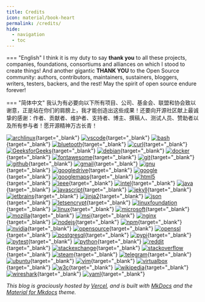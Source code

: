 ```yaml
---
title: Credits
icon: material/book-heart
permalink: /credits/
hide:
  - navigation
  - toc
---
```


=== "English"
    I think it is my duty to say **thank you** to all these projects, companies, foundations, consortiums and alliances on which I stood to create things! And another gigantic **THANK YOU** to the Open Source community: authors, contributors, maintainers, sustainers, bloggers, writers, testers, backers, and the rest! May the spirit of open source endure forever!

=== "简体中文"
    我认为有必要向以下所有项目、公司、基金会、联盟和协会致以谢意，正是站在你们的肩膀上，我才能创造出这些成果！还要向开源社区献上最诚挚的感谢：作者、贡献者、维护者、支持者、博主、撰稿人、测试人员、赞助者以及所有参与者！愿开源精神万古长青！

<!--
[![coveralls]()](https://coveralls.io/)
[![memcached]()](https://www.memcached.org/)
[![pycharm]()](https://www.jetbrains.com/pycharm/)
[![pyup]()](https://pyup.io/)
[![qtile]()](http://www.qtile.org/)
[![raspbian]()](https://www.raspberrypi.org/downloads/raspbian/)
[![tails]()](https://tails.boum.org/)
[![terminator]()](https://gnometerminator.blogspot.com/)
[![termux]()](https://termux.com/)
[![tomb]()](https://www.dyne.org/software/tomb/)
[![tox]()](https://tox.readthedocs.io/en/latest/)
[![unistra]()](https://www.unistra.fr/index.php?id=accueil)
-->
[![archlinux](https://www.vectorlogo.zone/logos/archlinux/archlinux-ar21.svg)](https://www.archlinuxcn.org/?utm_source=vectorlogozone&utm_medium=referrer){target="_blank"}
[![vscode](https://www.vectorlogo.zone/logos/visualstudio_code/visualstudio_code-ar21.svg)](https://code.visualstudio.com/?utm_source=vectorlogozone&utm_medium=referrer){target="_blank"}
[![bash](https://www.vectorlogo.zone/logos/gnu_bash/gnu_bash-ar21.svg)](https://www.gnu.org/software/bash/?utm_source=vectorlogozone&utm_medium=referrer){target="_blank"}
[![bluetooth](https://www.vectorlogo.zone/logos/bluetooth/bluetooth-ar21.svg)](https://www.bluetooth.com/?utm_source=vectorlogozone&utm_medium=referrer){target="_blank"}
[![curl](https://www.vectorlogo.zone/logos/curl_haxx/curl_haxx-ar21.svg)](https://curl.haxx.se/?utm_source=vectorlogozone&utm_medium=referrer){target="_blank"}
[![GeeksforGeeks](https://media.geeksforgeeks.org/gfg-gg-logo.svg)](https://www.geeksforgeeks.org/?utm_source=vectorlogozone&utm_medium=referrer){target="_blank"}
[![debian](https://www.vectorlogo.zone/logos/debian/debian-ar21.svg)](https://www.debian.org/?utm_source=vectorlogozone&utm_medium=referrer){target="_blank"}
[![docker](https://www.vectorlogo.zone/logos/docker/docker-ar21.svg)](https://www.docker.com/?utm_source=vectorlogozone&utm_medium=referrer){target="_blank"}
[![fontawesome](https://www.vectorlogo.zone/logos/font-awesome/font-awesome-ar21.svg)](http://fontawesome.io/?utm_source=vectorlogozone&utm_medium=referrer){target="_blank"}
[![git](https://www.vectorlogo.zone/logos/git-scm/git-scm-ar21.svg)](https://git-scm.com/?utm_source=vectorlogozone&utm_medium=referrer){target="_blank"}
[![github](https://www.vectorlogo.zone/logos/github/github-ar21.svg)](https://github.com/?utm_source=vectorlogozone&utm_medium=referrer){target="_blank"}
[![gmail](https://www.vectorlogo.zone/logos/gmail/gmail-ar21.svg)](https://www.gmail.com/?utm_source=vectorlogozone&utm_medium=referrer){target="_blank"}
[![gnu](https://www.vectorlogo.zone/logos/gnu/gnu-ar21.svg)](https://www.gnu.org/?utm_source=vectorlogozone&utm_medium=referrer){target="_blank"}
[![googledrive](https://www.vectorlogo.zone/logos/google_drive/google_drive-ar21.svg)](https://www.google.com/drive/?utm_source=vectorlogozone&utm_medium=referrer){target="_blank"}
[![google](https://www.vectorlogo.zone/logos/google/google-ar21.svg)](https://www.google.com/?utm_source=vectorlogozone&utm_medium=referrer){target="_blank"}
[![googlemaps](https://www.vectorlogo.zone/logos/google_maps/google_maps-ar21.svg)](https://maps.google.com/?utm_source=vectorlogozone&utm_medium=referrer){target="_blank"}
[![html5](https://www.vectorlogo.zone/logos/w3_html5/w3_html5-ar21.svg)](https://www.w3.org/TR/html/?utm_source=vectorlogozone&utm_medium=referrer){target="_blank"}
[![ieee](https://www.vectorlogo.zone/logos/ieee/ieee-ar21.svg)](https://www.ieee.org/?utm_source=vectorlogozone&utm_medium=referrer){target="_blank"}
[![intel](https://www.vectorlogo.zone/logos/intel/intel-ar21.svg)](https://www.intel.com/?utm_source=vectorlogozone&utm_medium=referrer){target="_blank"}
[![java](https://www.vectorlogo.zone/logos/java/java-ar21.svg)](https://www.java.com/?utm_source=vectorlogozone&utm_medium=referrer){target="_blank"}
[![javascript](https://www.vectorlogo.zone/logos/javascript/javascript-ar21.svg)](https://developer.mozilla.org/en-US/docs/Web/JavaScript?utm_source=vectorlogozone&utm_medium=referrer){target="_blank"}
[![jekyll](https://www.vectorlogo.zone/logos/jekyllrb/jekyllrb-ar21.svg)](https://jekyllrb.com/?utm_source=vectorlogozone&utm_medium=referrer){target="_blank"}
[![jetbrains](https://www.vectorlogo.zone/logos/jetbrains/jetbrains-ar21.svg)](http://www.jetbrains.com/?utm_source=vectorlogozone&utm_medium=referrer){target="_blank"}
[![jinja2](https://www.vectorlogo.zone/logos/pocoo_jinja/pocoo_jinja-ar21.svg)](http://jinja.pocoo.org/?utm_source=vectorlogozone&utm_medium=referrer){target="_blank"}
[![json](https://www.vectorlogo.zone/logos/json/json-ar21.svg)](http://json.org/?utm_source=vectorlogozone&utm_medium=referrer){target="_blank"}
[![letsencrypt](https://www.vectorlogo.zone/logos/letsencrypt/letsencrypt-ar21.svg)](https://letsencrypt.org/?utm_source=vectorlogozone&utm_medium=referrer){target="_blank"}
[![linuxfoundation](https://www.vectorlogo.zone/logos/linuxfoundation/linuxfoundation-ar21.svg)](https://www.linuxfoundation.org/?utm_source=vectorlogozone&utm_medium=referrer){target="_blank"}
[![linux](https://www.vectorlogo.zone/logos/linux/linux-ar21.svg)](https://www.linux.com/?utm_source=vectorlogozone&utm_medium=referrer){target="_blank"}
[![microsoft](https://www.vectorlogo.zone/logos/microsoft/microsoft-ar21.svg)](https://www.microsoft.com/?utm_source=vectorlogozone&utm_medium=referrer){target="_blank"}
[![mozilla](https://www.vectorlogo.zone/logos/mozilla/mozilla-ar21.svg)](https://www.mozilla.org/?utm_source=vectorlogozone&utm_medium=referrer){target="_blank"}
[![msi](https://www.vectorlogo.zone/logos/msi/msi-ar21.svg)](https://us.msi.com/?utm_source=vectorlogozone&utm_medium=referrer){target="_blank"}
[![nginx](https://www.vectorlogo.zone/logos/nginx/nginx-ar21.svg)](https://www.nginx.com/?utm_source=vectorlogozone&utm_medium=referrer){target="_blank"}
[![nodejs](https://www.vectorlogo.zone/logos/nodejs/nodejs-ar21.svg)](https://nodejs.org/?utm_source=vectorlogozone&utm_medium=referrer){target="_blank"}
[![npm](https://www.vectorlogo.zone/logos/npmjs/npmjs-ar21.svg)](https://www.npmjs.com/?utm_source=vectorlogozone&utm_medium=referrer){target="_blank"}
[![nvidia](https://www.vectorlogo.zone/logos/nvidia/nvidia-ar21.svg)](http://www.nvidia.com/page/home.html?utm_source=vectorlogozone&utm_medium=referrer){target="_blank"}
[![opensource](https://www.vectorlogo.zone/logos/opensource/opensource-ar21.svg)](https://opensource.org/?utm_source=vectorlogozone&utm_medium=referrer){target="_blank"}
[![openssl](https://www.vectorlogo.zone/logos/openssl/openssl-ar21.svg)](https://www.openssl.org/?utm_source=vectorlogozone&utm_medium=referrer){target="_blank"}
[![postgresql](https://www.vectorlogo.zone/logos/postgresql/postgresql-ar21.svg)](http://www.postgresql.org/?utm_source=vectorlogozone&utm_medium=referrer){target="_blank"}
[![pypi](https://www.vectorlogo.zone/logos/pypi/pypi-ar21.svg)](https://pypi.org/?utm_source=vectorlogozone&utm_medium=referrer){target="_blank"}
[![pytest](https://www.vectorlogo.zone/logos/pytest/pytest-ar21.svg)](https://docs.pytest.org/en/latest/?utm_source=vectorlogozone&utm_medium=referrer){target="_blank"}
[![python](https://www.vectorlogo.zone/logos/python/python-ar21.svg)](https://www.python.org/?utm_source=vectorlogozone&utm_medium=referrer){target="_blank"}
[![reddit](https://www.vectorlogo.zone/logos/reddit/reddit-ar21.svg)](https://www.reddit.com/?utm_source=vectorlogozone&utm_medium=referrer){target="_blank"}
[![stackexchange](https://www.vectorlogo.zone/logos/stackexchange/stackexchange-ar21.svg)](https://stackexchange.com/?utm_source=vectorlogozone&utm_medium=referrer){target="_blank"}
[![stackoverflow](https://www.vectorlogo.zone/logos/stackoverflow/stackoverflow-ar21.svg)](https://stackoverflow.com/?utm_source=vectorlogozone&utm_medium=referrer){target="_blank"}
[![steam](https://www.vectorlogo.zone/logos/steampowered/steampowered-ar21.svg)](https://store.steampowered.com/?utm_source=vectorlogozone&utm_medium=referrer){target="_blank"}
[![telegram](https://www.vectorlogo.zone/logos/telegram/telegram-ar21.svg)](https://telegram.org/?utm_source=vectorlogozone&utm_medium=referrer){target="_blank"}
[![ubuntu](https://www.vectorlogo.zone/logos/ubuntu/ubuntu-ar21.svg)](https://www.ubuntu.com/?utm_source=vectorlogozone&utm_medium=referrer){target="_blank"}
[![vim](https://www.vectorlogo.zone/logos/vim/vim-ar21.svg)](https://www.vim.org/?utm_source=vectorlogozone&utm_medium=referrer){target="_blank"}
[![virtualbox](https://www.vectorlogo.zone/logos/virtualbox/virtualbox-ar21.svg)](https://www.virtualbox.org/?utm_source=vectorlogozone&utm_medium=referrer){target="_blank"}
[![w3c](https://www.vectorlogo.zone/logos/w3c/w3c-ar21.svg)](http://www.w3.org/?utm_source=vectorlogozone&utm_medium=referrer){target="_blank"}
[![wikipedia](https://www.vectorlogo.zone/logos/wikipedia/wikipedia-ar21.svg)](https://en.wikipedia.org/wiki/Main_Page?utm_source=vectorlogozone&utm_medium=referrer){target="_blank"}
[![wireshark](https://www.vectorlogo.zone/logos/wireshark/wireshark-ar21.svg)](https://www.wireshark.org/?utm_source=vectorlogozone&utm_medium=referrer){target="_blank"}
[![yaml](https://www.vectorlogo.zone/logos/yaml/yaml-ar21.svg)](http://yaml.org/?utm_source=vectorlogozone&utm_medium=referrer){target="_blank"}

*This blog is graciously hosted by [Vercel](https://github.com/vercel), and is built with [MkDocs](https://mkdocs.org) and the [Material for Mkdocs](https://squidfunk.github.io/mkdocs-material/) theme.*
